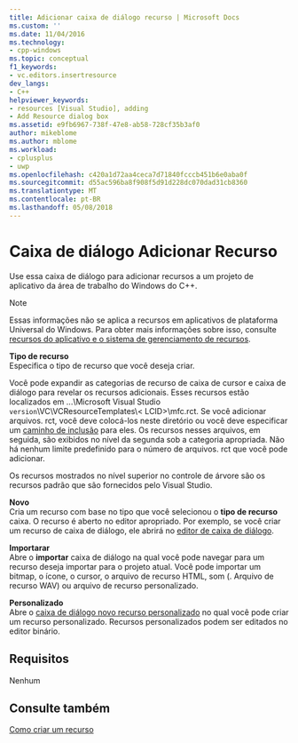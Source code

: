 ```yaml
---
title: Adicionar caixa de diálogo recurso | Microsoft Docs
ms.custom: ''
ms.date: 11/04/2016
ms.technology:
- cpp-windows
ms.topic: conceptual
f1_keywords:
- vc.editors.insertresource
dev_langs:
- C++
helpviewer_keywords:
- resources [Visual Studio], adding
- Add Resource dialog box
ms.assetid: e9fb6967-738f-47e8-ab58-728cf35b3af0
author: mikeblome
ms.author: mblome
ms.workload:
- cplusplus
- uwp
ms.openlocfilehash: c420a1d72aa4ceca7d71840fcccb451b6e0aba0f
ms.sourcegitcommit: d55ac596ba8f908f5d91d228dc070dad31cb8360
ms.translationtype: MT
ms.contentlocale: pt-BR
ms.lasthandoff: 05/08/2018
---
```

# <a name="add-resource-dialog-box"></a>Caixa de diálogo Adicionar Recurso
Use essa caixa de diálogo para adicionar recursos a um projeto de aplicativo da área de trabalho do Windows do C++.  
  
> [!NOTE]
>  Essas informações não se aplica a recursos em aplicativos de plataforma Universal do Windows. Para obter mais informações sobre isso, consulte [recursos do aplicativo e o sistema de gerenciamento de recursos](/windows/uwp/app-resources/).  
  
 **Tipo de recurso**  
 Especifica o tipo de recurso que você deseja criar.  
  
 Você pode expandir as categorias de recurso de caixa de cursor e caixa de diálogo para revelar os recursos adicionais. Esses recursos estão localizados em ...\Microsoft Visual Studio `version`\VC\VCResourceTemplates\\< LCID\>\mfc.rct. Se você adicionar arquivos. rct, você deve colocá-los neste diretório ou você deve especificar um [caminho de inclusão](../windows/how-to-specify-include-directories-for-resources.md) para eles. Os recursos nesses arquivos, em seguida, são exibidos no nível da segunda sob a categoria apropriada. Não há nenhum limite predefinido para o número de arquivos. rct que você pode adicionar.  
  
 Os recursos mostrados no nível superior no controle de árvore são os recursos padrão que são fornecidos pelo Visual Studio.  
  
 **Novo**  
 Cria um recurso com base no tipo que você selecionou o **tipo de recurso** caixa. O recurso é aberto no editor apropriado. Por exemplo, se você criar um recurso de caixa de diálogo, ele abrirá no [editor de caixa de diálogo](../windows/dialog-editor.md).  
  
 **Importarar**  
 Abre o **importar** caixa de diálogo na qual você pode navegar para um recurso deseja importar para o projeto atual. Você pode importar um bitmap, o ícone, o cursor, o arquivo de recurso HTML, som (. Arquivo de recurso WAV) ou arquivo de recurso personalizado.  
  
 **Personalizado**  
 Abre o [caixa de diálogo novo recurso personalizado](../windows/new-custom-resource-dialog-box.md) no qual você pode criar um recurso personalizado. Recursos personalizados podem ser editados no editor binário.  
  
## <a name="requirements"></a>Requisitos  
 Nenhum  
  
## <a name="see-also"></a>Consulte também  
 [Como criar um recurso](../windows/how-to-create-a-resource.md)
